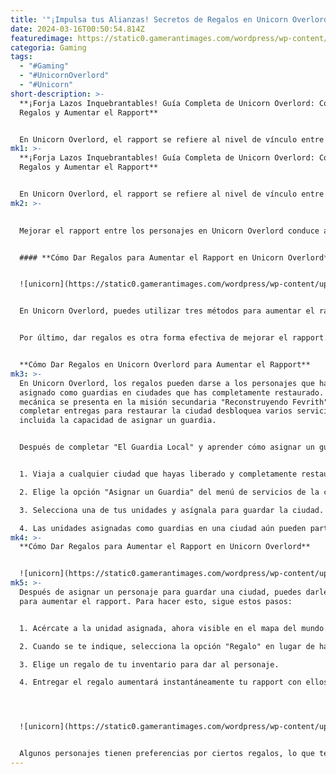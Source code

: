 ```yaml
---
title: '"¡Impulsa tus Alianzas! Secretos de Regalos en Unicorn Overlord"'
date: 2024-03-16T00:50:54.814Z
featuredimage: https://static0.gamerantimages.com/wordpress/wp-content/uploads/2024/03/unicorn-overlord-every-trophy-and-achievement-how-to-unlock-them.jpg?q=50&fit=contain&w=1140&h=&dpr=1.5
categoria: Gaming
tags:
  - "#Gaming"
  - "#UnicornOverlord"
  - "#Unicorn"
short-description: >-
  **¡Forja Lazos Inquebrantables! Guía Completa de Unicorn Overlord: Cómo Dar
  Regalos y Aumentar el Rapport**


  En Unicorn Overlord, el rapport se refiere al nivel de vínculo entre los personajes del ejército de Alain. Este concepto es crucial, ya que determina cómo interactúan los personajes con Alain y sus camaradas. Al fortalecer estos lazos, los jugadores pueden desbloquear nuevos
mk1: >-
  **¡Forja Lazos Inquebrantables! Guía Completa de Unicorn Overlord: Cómo Dar
  Regalos y Aumentar el Rapport**


  En Unicorn Overlord, el rapport se refiere al nivel de vínculo entre los personajes del ejército de Alain. Este concepto es crucial, ya que determina cómo interactúan los personajes con Alain y sus camaradas. Al fortalecer estos lazos, los jugadores pueden desbloquear nuevos diálogos que brindan una comprensión más profunda de las relaciones entre los personajes y, lo más importante, mejorar su efectividad en combate.
mk2: >-
  

  Mejorar el rapport entre los personajes en Unicorn Overlord conduce a beneficios significativos durante el combate, ya que los personajes con altos niveles de rapport se agrupan en el mismo escuadrón. Estos lazos fortalecidos resultan en estadísticas mejoradas, convirtiendo el aumento de rapport en una estrategia clave para superar los diversos desafíos encontrados a lo largo de Fevrith. Esta guía abordará específicamente cómo aumentar el rapport al dar regalos, un método principal entre los varios disponibles para fortalecer las relaciones con los numerosos personajes reclutables de Unicorn Overlord.


  #### **Cómo Dar Regalos para Aumentar el Rapport en Unicorn Overlord**


  ![unicorn](https://static0.gamerantimages.com/wordpress/wp-content/uploads/2024/03/uo-rapport-menu.jpg?q=50&fit=crop&w=1500&dpr=1.5 "unicorn")


  En Unicorn Overlord, puedes utilizar tres métodos para aumentar el rapport. En primer lugar, los personajes ganan naturalmente un ligero aumento en el rapport con sus compañeros de escuadrón después de batallas victoriosas. En segundo lugar, se otorga un aumento más sustancial en el rapport cuando los personajes comparten comidas en Tabernas dispersas por los reinos.


  Por último, dar regalos es otra forma efectiva de mejorar el rapport. Puedes dar regalos a las unidades que hayas asignado como guardias en las ciudades que has liberado en los reinos de Unicorn Overlord. Este enfoque fortalece específicamente la relación entre Alain y los personajes dentro de su ejército, sirviendo como un medio efectivo para mejorar los lazos con personajes que no se usan con frecuencia.


  **Cómo Dar Regalos en Unicorn Overlord para Aumentar el Rapport**
mk3: >-
  En Unicorn Overlord, los regalos pueden darse a los personajes que has
  asignado como guardias en ciudades que has completamente restaurado. Esta
  mecánica se presenta en la misión secundaria "Reconstruyendo Fevrith", donde
  completar entregas para restaurar la ciudad desbloquea varios servicios,
  incluida la capacidad de asignar un guardia.


  Después de completar "El Guardia Local" y aprender cómo asignar un guardia, procede a la ciudad liberada más cercana, que probablemente sea Ouvrir Harbor. Aquí, puedes asignar tu primer guardia. Para asignar un guardia en Unicorn Overlord y permitirles recibir regalos, sigue estos pasos:


  1. Viaja a cualquier ciudad que hayas liberado y completamente restaurado.

  2. Elige la opción "Asignar un Guardia" del menú de servicios de la ciudad.

  3. Selecciona una de tus unidades y asígnala para guardar la ciudad.

  4. Las unidades asignadas como guardias en una ciudad aún pueden participar en batallas.
mk4: >-
  **Cómo Dar Regalos para Aumentar el Rapport en Unicorn Overlord**


  ![unicorn](https://static0.gamerantimages.com/wordpress/wp-content/uploads/2024/03/uo-giving-a-guard-a-gift.jpg?q=50&fit=crop&w=1500&dpr=1.5 "unicorn")
mk5: >-
  Después de asignar un personaje para guardar una ciudad, puedes darles regalos
  para aumentar el rapport. Para hacer esto, sigue estos pasos:


  1. Acércate a la unidad asignada, ahora visible en el mapa del mundo.

  2. Cuando se te indique, selecciona la opción "Regalo" en lugar de hablar con ellos.

  3. Elige un regalo de tu inventario para dar al personaje.

  4. Entregar el regalo aumentará instantáneamente tu rapport con ellos.




  ![unicorn](https://static0.gamerantimages.com/wordpress/wp-content/uploads/2024/03/uo-gift-inventory.jpg?q=50&fit=crop&w=1500&dpr=1.5 "unicorn")


  Algunos personajes tienen preferencias por ciertos regalos, lo que te permite experimentar con diferentes opciones. Además, la información de las conversaciones desbloqueadas mediante el aumento de rapport puede guiarte para elegir los mejores regalos para ellos en Unicorn Overlord.
---
```

